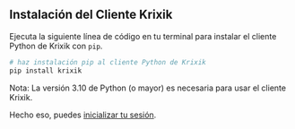 ## Instalación del Cliente Krixik

Ejecuta la siguiente línea de código en tu terminal para instalar el cliente Python de Krixik con `pip`.

```python
# haz instalación pip al cliente Python de Krixik
pip install krixik
```

Nota: La versión 3.10 de Python (o mayor) es necesaria para usar el cliente Krixik.

Hecho eso, puedes [inicializar tu sesión](inicializacion_y_autenticacion.md).
